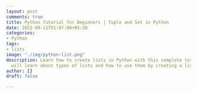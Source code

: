 ```yaml
---
layout: post
comments: true
title: Python Tutorial for Beginners | Tuple and Set in Python
date: 2022-09-11T01:07:00+05:30
categories:
- Python
tags:
- lists
image: "./img/python-list.png"
description: Learn how to create lists in Python with this complete tutorial. You
  will learn about types of lists and how to use them by creating a list of your own.
author: []
draft: false

---
```

